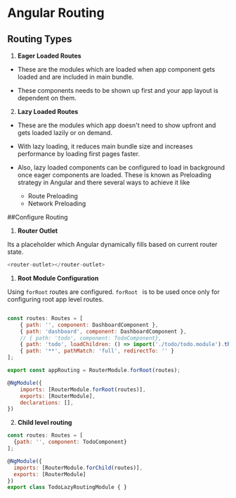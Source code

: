 # Angular Routing

## Routing Types

1. **Eager Loaded Routes**

  * These are the modules which are loaded when app component gets loaded and are included in main bundle. 

  * These components needs to be shown up first and your app layout is dependent on them.

2. **Lazy Loaded Routes**

  * These are the modules which app doesn't need to show upfront and gets loaded lazily or on demand.

  * With lazy loading, it reduces main bundle size and increases performance by loading first pages faster.

  * Also, lazy loaded components can be configured to load in background once eager components are loaded. 
    These is known as Preloading strategy in Angular and there several ways to achieve it like
      * Route Preloading
      * Network Preloading
      
##Configure Routing 

1. **Router Outlet**

Its a placeholder which Angular dynamically fills based on current router state.

```javascript
<router-outlet></router-outlet>
```

1. **Root Module Configuration**

Using `forRoot` routes are configured. `forRoot ` is to be used once only for configuring root app level routes.

```javascript

const routes: Routes = [
    { path: '', component: DashboardComponent },
    { path: 'dashboard', component: DashboardComponent },
    // { path: 'todo', component: TodoComponent},
    { path: 'todo', loadChildren: () => import('./todo/todo.module').then(mod => mod.TodoModule)},
    { path: '**', pathMatch: 'full', redirectTo: '' }
];

export const appRouting = RouterModule.forRoot(routes);

@NgModule({
    imports: [RouterModule.forRoot(routes)],
    exports: [RouterModule],
    declarations: [],
})
```

2. **Child level routing**

```javascript
const routes: Routes = [
  {path: '', component: TodoComponent}
];

@NgModule({
  imports: [RouterModule.forChild(routes)],
  exports: [RouterModule]
})
export class TodoLazyRoutingModule { }
```
